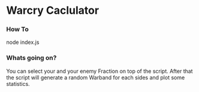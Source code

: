 # Warcry Caclulator

### How To

node index.js

### Whats going on? 

You can select your and your enemy Fraction on top of the script. After that the script will generate a random Warband for each sides and plot some statistics.
